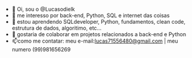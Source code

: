- 👋 Oi, sou o @Lucasodielk
- 👀 me interesso por back-end, Python, SQL e internet das coisas
- 🌱 estou aprendendo SQLdeveloper, Python, fundamentos, clean code, estrutura de dados, algoritimo, etc...
- 💞️ gostaria de colaborar em projetos relacionados a back-end e Python
- 📫como me contatar: meu e-mail:lucas71556480@gmail.com | meu numero (99)981656269
 

<!---
Lucasodielk/Lucasodielk is a ✨ special ✨ repository because its `README.md` (this file) appears on your GitHub profile.
You can click the Preview link to take a look at your changes.
--->
